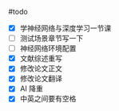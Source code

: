 #todo 
- [x] 学神经网络与深度学习一节课
- [ ] 测试场景章节写一下
- [ ] 神经网络环境配置
- [x] 文献综述重写
- [x] 修改论文正文
- [x] 修改论文翻译
- [x] AI 降重
- [x] 中英之间要有空格